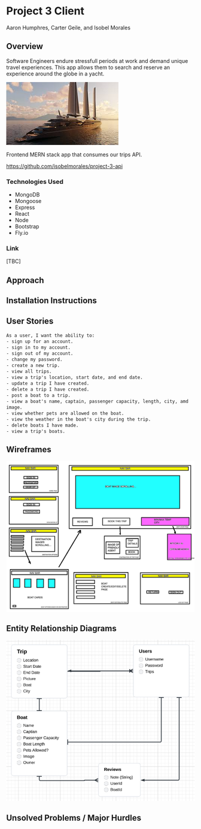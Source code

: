 # Project 3 Client

Aaron Humphres, Carter Geile, and Isobel Morales

## Overview 

Software Engineers endure stressfull periods at work and demand unique travel experiences. This app allows them to search and reserve an experience around the globe in a yacht.

![Alt text](images/YACHT.jpeg)


Frontend MERN stack app that consumes our trips API. 

https://github.com/isobelmorales/project-3-api

### Technologies Used
- MongoDB
- Mongoose
- Express
- React
- Node
- Bootstrap
- Fly.io

### Link

[TBC]

## Approach

## Installation Instructions

## User Stories 

```
As a user, I want the ability to: 
- sign up for an account.
- sign in to my account.
- sign out of my account.
- change my password.
- create a new trip.
- view all trips. 
- view a trip's location, start date, and end date.
- update a trip I have created.
- delete a trip I have created. 
- post a boat to a trip.
- view a boat's name, captain, passenger capacity, length, city, amd image.
- view whether pets are allowed on the boat.
- view the weather in the boat's city during the trip.
- delete boats I have made.
- view a trip's boats. 
```

## Wireframes

![Alt text](images/Updated%20Wire%20Frames.png)

## Entity Relationship Diagrams
![ERD](images/newesterd.png)

## Unsolved Problems / Major Hurdles 
